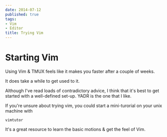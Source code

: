 ```yaml
---
date: 2014-07-12
published: true
tags:
- Vim
- Editor
title: Trying Vim
---
```



# Starting Vim

Using Vim & TMUX feels like it makes you faster after a couple of weeks.

It does take a while to get used to it.

Although I've read loads of contradictory advice, I think that it's best to get started with a well-defined set-up. YADR is the one that I like.

If you're unsure about trying vim, you could start a mini-turorial on your unix machine with

    vimtutor

It's a great resource to learn the basic motions & get the feel of Vim.

